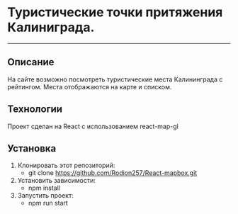 # Туристические точки притяжения Калиниграда.
------------------

## Описание
На сайте возможно посмотреть туристические места Калининграда с рейтингом.
Места отображаются на карте и списком.

## Технологии
Проект сделан на React с использованием react-map-gl

## Установка 
1. Клонировать этот репозиторий:
    + git clone https://github.com/Rodion257/React-mapbox.git
2. Установить зависимости:
    + npm install
3. Запустить проект: 
    + npm run start